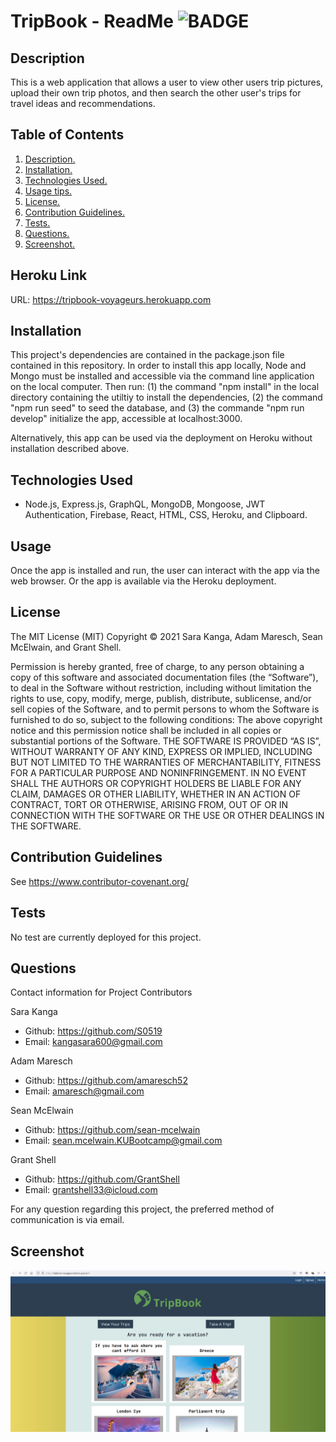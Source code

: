 # TripBook - ReadMe ![BADGE](https://img.shields.io/badge/license-MIT-green) 
<a name='description'></a>
 ## Description 
This is a web application that allows a user to view other users trip pictures, upload their own trip photos, and then search the other user's trips for travel ideas and recommendations.

## Table of Contents  
 1. [ Description. ](#description)  
 2. [ Installation. ](#installation)  
 3. [ Technologies Used. ](#tech)
 4. [ Usage tips. ](#usage)  
 5. [ License. ](#license)  
 6. [ Contribution Guidelines. ](#contribution)  
 7. [ Tests. ](#tests)  
 8. [ Questions. ](#questions)  
 9. [ Screenshot. ](#screenshot) 

## Heroku Link
URL: https://tripbook-voyageurs.herokuapp.com

 <a name='installation'></a>
 ## Installation 
This project's dependencies are contained in the package.json file contained in this repository.  In order to install this app locally, Node and Mongo must be installed and accessible via the command line application on the local computer.  Then run: (1) the command "npm install" in the local directory containing the utiltiy to install the dependencies, (2) the command "npm run seed" to seed the database, and (3) the commande "npm run develop" initialize the app, accessible at localhost:3000. 

Alternatively, this app can be used via the deployment on Heroku without installation described above. 

<a name='tech'></a>
 ## Technologies Used
- Node.js, Express.js, GraphQL, MongoDB, Mongoose, JWT Authentication, Firebase, React, HTML, CSS, Heroku, and Clipboard.


 <a name='usage'></a>
 ## Usage 
Once the app is installed and run, the user can interact with the app via the web browser.  Or the app is available via the Heroku deployment. 

 <a name='license'></a>
 ## License 
The MIT License (MIT) 
 Copyright © 2021 Sara Kanga, Adam Maresch, Sean McElwain, and Grant Shell. 

Permission is hereby granted, free of charge, to any person obtaining a copy of this software and associated documentation files (the “Software”), to deal in the Software without restriction, including without limitation the rights to use, copy, modify, merge, publish, distribute, sublicense, and/or sell copies of the Software, and to permit persons to whom the Software is furnished to do so, subject to the following conditions: 
The above copyright notice and this permission notice shall be included in all copies or substantial portions of the Software. 
THE SOFTWARE IS PROVIDED “AS IS”, WITHOUT WARRANTY OF ANY KIND, EXPRESS OR IMPLIED, INCLUDING BUT NOT LIMITED TO THE WARRANTIES OF MERCHANTABILITY, FITNESS FOR A PARTICULAR PURPOSE AND NONINFRINGEMENT. IN NO EVENT SHALL THE AUTHORS OR COPYRIGHT HOLDERS BE LIABLE FOR ANY CLAIM, DAMAGES OR OTHER LIABILITY, WHETHER IN AN ACTION OF CONTRACT, TORT OR OTHERWISE, ARISING FROM, OUT OF OR IN CONNECTION WITH THE SOFTWARE OR THE USE OR OTHER DEALINGS IN THE SOFTWARE.

 <a name='contribution'></a>
 ## Contribution Guidelines 
See https://www.contributor-covenant.org/
 <a name='tests'></a>
 ## Tests 
No test are currently deployed for this project.


<a name='questions'></a>
 ## Questions 

Contact information for Project Contributors

Sara Kanga
- Github: https://github.com/S0519
- Email: kangasara600@gmail.com

Adam Maresch
- Github: https://github.com/amaresch52
- Email: amaresch@gmail.com

Sean McElwain
- Github: https://github.com/sean-mcelwain
- Email: sean.mcelwain.KUBootcamp@gmail.com

Grant Shell
- Github: https://github.com/GrantShell
- Email: grantshell33@icloud.com


For any question regarding this project, the preferred method of communication is via email. 

<a name='screenshot'></a>
 ## Screenshot 
![Screenshot](https://raw.githubusercontent.com/sean-mcelwain/TripBook/adding-screenshot/screenshot.JPG)